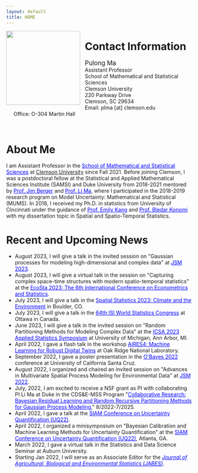 ```yaml
---
layout: default
title: HOME
---
```



<img align="left" style="width: 200px; padding-right: 10px;" src="./bio-photo.jpg">  


Contact Information
====== 
<p style="text-align: left; padding-left: 20px;" >
<span style="font-size:larger;">Pulong Ma</span> <br/>
Assistant Professor <br/>
School of Mathematical and Statistical Sciences  <br/>
Clemson University <br/>
220 Parkway Drive <br/>
Clemson, SC 29634 <br/>
Email: plma [at] clemson.edu <br/>
Office: O-304 Martin Hall <br/>
</p>
<br clear="left"/>



About Me
======
<p style="text-align: justify; line-height: 1.2em;"> 
 
I am Assistant Professor in the <a href="https://www.clemson.edu/science/departments/math-stat/index.html" target="blank" style="color:blue;">School of Mathematical and Statistical Sciences</a> at <a href="https://www.clemson.edu" target="blank" syle="color:blue;">Clemson University</a> since Fall 2021. Before joining Clemson, I was a postdoctoral fellow at the Statistical and Applied Mathematical Sciences Institute (SAMSI) and Duke University from 2018-2021 mentored by <a href="http://www2.stat.duke.edu/~berger/" target="blank" style="color:blue;">Prof. Jim Berger</a> and <a href="http://www2.stat.duke.edu/~lm186/index.html" target="blank" style="color:blue;">Prof. Li Ma</a>, where I participated in the 2018-2019 research program on Model Uncertainty: Mathematical and Statistical (MUMS).  In 2018, I received my Ph.D. in statistics from University of Cincinnati under the guidance of <a href="https://emilystat.wixsite.com/gdads/" target="blank" style="color:blue;">Prof. Emily Kang</a> and <a href="https://scholar.google.com/citations?user=lqnGbNkAAAAJ&hl=en" target="blank" style="color:blue;">Prof. Bledar Konomi</a> with my dissertation topic in Spatial and Spatio-Temporal Statistics. 
</p>



Recent and Upcoming News 
======

<p align="left" style="text-align: justify; line-height: .2em;">
 
<ul>
 
 <li> August 2023, I will give a talk in the invited session on "Gaussian processes for modeling high-dimensional and complex data" at <a href="https://ww2.amstat.org/meetings/jsm/2023/program.cfm" target="blank" style="color:blue;">JSM 2023</a>.
 </li>
 
 <li> August 2023, I will give a virtual talk in the session on "Capturing complex space-time structures with modern spatio-temporal statistics" at the <a href="http://www.cmstatistics.org/EcoSta2023/organized.php" target="blank" style="color:blue;">EcoSta 2023: The 6th International Conference on Econometrics and Statistics</a>.
 </li> 
 
 <li> July 2023, I will give a talk in the <a href="https://www.elsevier.com/events/conferences/spatial-statistics" target="blank" style="color:blue;">Spatial Statistics 2023: Climate and the Environment</a> in Boulder, CO.
</li>
  
 <li> July 2023, I will give a talk in the <a href="https://www.isi2023.org/conferences/ottawa-2023/" target="blank" style="color:blue;">64th ISI World Statistics Congress</a> at Ottawa in Canada.
 </li> 
 
 <li> June 2023, I will give a talk in the invited session on "Random Partitioning Methods for Modeling Complex Data" at the  <a href="https://symposium2023.icsa.org" target="blank" style="color:blue;">ICSA 2023 Applied Statistics Symposium</a> at University of Michigan, Ann Arbor, MI. 
 </li>
 
 <li> April 2022, I gave a flash talk in the workshop <a href="https://aires.ornl.gov" target="black" style="color:blue;">AIRES4: Machine Learning for Robust Digital Twins</a> at Oak Ridge National Laboratory. 
 </li>
 
 <li> September 2022, I gave a poster presentation in the <a href="https://obayes.soe.ucsc.edu/index.html" target="blank" style="color:blue;">O'Bayes 2022</a> conference at University of California Santa Cruz.
 </li>
 
 <li> August 2022, I organized and chaired an invited session on "Advances in Multivariate Spatial Process Modeling for Environmental Data" at <a href="https://ww2.amstat.org/meetings/jsm/2022/index.cfm" target="blank" style="color:blue;">JSM 2022</a>.
 </li>
 
 <li> July, 2022, I am excited to receive a NSF grant as PI with collaborating PI Li Ma at Duke in the CDS&E-MSS Program "<a href="https://www.nsf.gov/awardsearch/showAward?AWD_ID=2152998&HistoricalAwards=false" target="blank" style="color:blue;">Collaborative Research: Bayesian Residual Learning and Random Recursive Partitioning Methods for Gaussian Process Modeling</a>," 8/2022-7/2025.
 </li>
 
 <li> April 2022, I gave a talk at the <a href="https://www.siam.org/conferences/cm/conference/uq22" target="blank" style="color:blue;" >SIAM Conference on Uncertainty Quantification (UQ22)</a>.
 </li>
 
 <li> April 2022, I organized a minisymposium on "Bayesian Calibration and Machine Learning Methods for Uncertainty Quantification" at the <a href="https://www.siam.org/conferences/cm/conference/uq22" target="blank" style="color:blue;" >SIAM Conference on Uncertainty Quantification (UQ22)</a>, Atlanta, GA. 
 </li>
 
 <li> March 2022, I gave a virtual talk in the Statistics and Data Science Seminar at Auburn University. </li>
 
 <li> Starting Jan 2022, I will serve as an Associate Editor for the <em><a href="https://www.springer.com/journal/13253" target="blank" style="color:blue;">Journal of Agricultural, Biological and Environmental Statistics (JABES)</a></em>. </li>

</ul>

</p>













